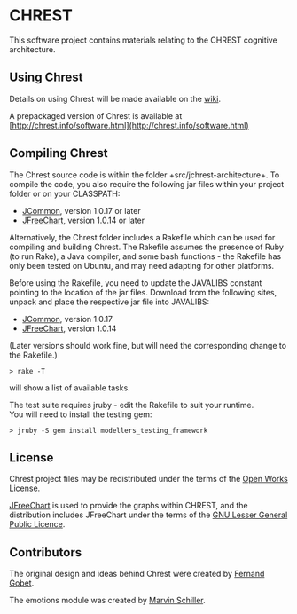 CHREST
======

This software project contains materials relating to the CHREST cognitive 
architecture.  

Using Chrest
------------

Details on using Chrest will be made available on the
[wiki](https://github.com/petercrlane/chrest/wiki).

A prepackaged version of Chrest is available at
[http://chrest.info/software.html](http://chrest.info/software.html)

Compiling Chrest
----------------

The Chrest source code is within the folder +src/jchrest-architecture+.  To compile the 
code, you also require the following jar files within your project folder or on your 
CLASSPATH:

- [JCommon](http://sourceforge.net/projects/jfreechart/files/3.%20JCommon/), version 1.0.17 or later  
- [JFreeChart](http://sourceforge.net/projects/jfreechart/), version 1.0.14 or later

Alternatively, the Chrest folder includes a Rakefile which can be used for
compiling and building Chrest.  The Rakefile assumes the presence of Ruby (to
run Rake), a Java compiler, and some bash functions - the Rakefile has only
been tested on Ubuntu, and may need adapting for other platforms.

Before using the Rakefile, you need to update the JAVALIBS constant pointing to
the location of the jar files.  Download from the following sites, unpack and
place the respective jar file into JAVALIBS:

- [JCommon](http://sourceforge.net/projects/jfreechart/files/3.%20JCommon/), version 1.0.17
- [JFreeChart](http://sourceforge.net/projects/jfreechart/), version 1.0.14

(Later versions should work fine, but will need the corresponding change to the Rakefile.)

    > rake -T

will show a list of available tasks. 

The test suite requires jruby - edit the Rakefile to suit your runtime.  
You will need to install the testing gem:

    > jruby -S gem install modellers_testing_framework

License
-------

Chrest project files may be redistributed under the terms of the [Open Works
License](http://owl.apotheon.org/).

[JFreeChart](http://www.jfree.org/jfreechart/) is used to provide the graphs
within CHREST, and the distribution includes JFreeChart under the terms of the
[GNU Lesser General Public Licence](http://www.gnu.org/licenses/lgpl.html). 

Contributors
------------

The original design and ideas behind Chrest were created by [Fernand Gobet](www.brunel.ac.uk/~hsstffg/).

The emotions module was created by [Marvin Schiller](http://www.marvin-schiller.de/).

